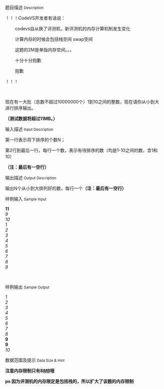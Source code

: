 <div class="panel panel-default">
<div class="area-title">
<span>
题目描述
<small>Description</small>
</span></div>
<div class="panel-body">

<p>！！！CodeVS开发者有话说：</p><p>        codevs自从换了评测机，新评测机的内存计算机制发生变化<br></p><p>        计算内存的时候会包括栈空间 swap空间<br></p><p>        这题的2M是单指内存空间。。。<br></p><p>        十分十分抱歉<br></p><p>        抱歉<br></p><p>！！！</p><p><br></p><p>现在有一大批（总数不超过10000000个）1到10之间的整数，现在请你从小到大进行排序输出。</p><p><strong>（测试数据将超过11MB。）</strong></p>

</div>
</div>

<div class="panel panel-default">
<div class="area-title">
<span>
输入描述
<small>Input Description</small>
</span></div>
<div class="panel-body">
<p>第一行表示将下排序的个数N；</p><p>第2行到最后一行，每行一个数，表示有待排序的数（均是1-10之间的数，含1和10）</p><p><strong>（注：最后有一空行）</strong></p>

</div>
</div>
<div  class="panel panel-default">
<div class="area-title">
<span>
输出描述
<small>Output Description</small>
</span></div>
<div class="panel-body">

<p>输出N个从小到大排列好的数，每行一个<strong>（注：最后有一空行）</strong></p>

</div>
</div>


<div class="panel panel-default">
<div class="area-title">
<span>
样例输入
<small>Sample Input</small>
</span></div>
<div class="panel-body">
<p><strong>11<br></strong><em>9<br></em><em>10<br></em><em>1<br></em><em>2<br></em><em>3<br></em><em>4<br></em><em>5<br></em><em>6<br></em><em>7<br></em><em>8<br></em><em>9</em></p><p> </p>

</div>
</div>

<div class="panel panel-default">
<div class="area-title">
<span>
样例输出
<small>Sample Output</small>
</span></div>
<div class="panel-body">
<p><em>1<br></em><em>2<br></em><em>3<br></em><em>4<br></em><em>5<br></em><em>6<br></em><em>7<br></em><em>8<br></em><strong>9<br>9<br></strong><em>10</em></p>

</div>
</div>

<div class="panel panel-default">
<div class="area-title">
<span>
数据范围及提示
<small>Data Size & Hint</small>
</span></div>
<div class="panel-body">
<p><strong>注意内存限制只有8<span style="text-decoration: underline;"><em>MB</em></span>哦</strong></p><p><strong>ps 因为评测机的内存限定是包括栈的，所以扩大了该题的内存限制</strong></p>
</div>
</div>